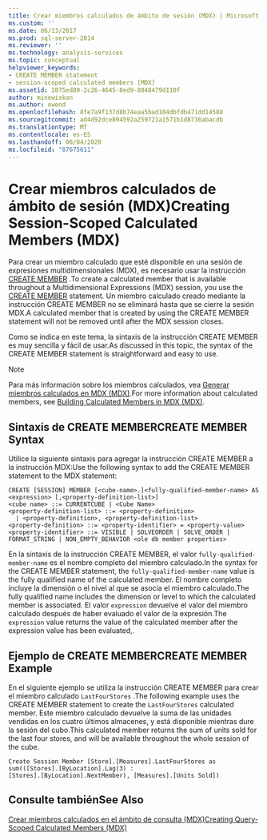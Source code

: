 ```yaml
---
title: Crear miembros calculados de ámbito de sesión (MDX) | Microsoft Docs
ms.custom: ''
ms.date: 06/13/2017
ms.prod: sql-server-2014
ms.reviewer: ''
ms.technology: analysis-services
ms.topic: conceptual
helpviewer_keywords:
- CREATE MEMBER statement
- session-scoped calculated members [MDX]
ms.assetid: 2875ed89-2c26-4645-8ed9-8848479d110f
author: minewiskan
ms.author: owend
ms.openlocfilehash: 8fe7a9f137d8b74eaa5bad104dbfdb471dd14588
ms.sourcegitcommit: ad4d92dce894592a259721a1571b1d8736abacdb
ms.translationtype: MT
ms.contentlocale: es-ES
ms.lasthandoff: 08/04/2020
ms.locfileid: "87675611"
---
```

# <a name="creating-session-scoped-calculated-members-mdx"></a><span data-ttu-id="9d3de-102">Crear miembros calculados de ámbito de sesión (MDX)</span><span class="sxs-lookup"><span data-stu-id="9d3de-102">Creating Session-Scoped Calculated Members (MDX)</span></span>
  <span data-ttu-id="9d3de-103">Para crear un miembro calculado que esté disponible en una sesión de expresiones multidimensionales (MDX), es necesario usar la instrucción [CREATE MEMBER](/sql/mdx/mdx-data-definition-create-member) .</span><span class="sxs-lookup"><span data-stu-id="9d3de-103">To create a calculated member that is available throughout a Multidimensional Expressions (MDX) session, you use the [CREATE MEMBER](/sql/mdx/mdx-data-definition-create-member) statement.</span></span> <span data-ttu-id="9d3de-104">Un miembro calculado creado mediante la instrucción CREATE MEMBER no se eliminará hasta que se cierre la sesión MDX.</span><span class="sxs-lookup"><span data-stu-id="9d3de-104">A calculated member that is created by using the CREATE MEMBER statement will not be removed until after the MDX session closes.</span></span>  
  
 <span data-ttu-id="9d3de-105">Como se indica en este tema, la sintaxis de la instrucción CREATE MEMBER es muy sencilla y fácil de usar.</span><span class="sxs-lookup"><span data-stu-id="9d3de-105">As discussed in this topic, the syntax of the CREATE MEMBER statement is straightforward and easy to use.</span></span>  
  
> [!NOTE]  
>  <span data-ttu-id="9d3de-106">Para más información sobre los miembros calculados, vea [Generar miembros calculados en MDX &#40;MDX&#41;](mdx-calculated-members-building-calculated-members.md).</span><span class="sxs-lookup"><span data-stu-id="9d3de-106">For more information about calculated members, see [Building Calculated Members in MDX &#40;MDX&#41;](mdx-calculated-members-building-calculated-members.md).</span></span>  
  
## <a name="create-member-syntax"></a><span data-ttu-id="9d3de-107">Sintaxis de CREATE MEMBER</span><span class="sxs-lookup"><span data-stu-id="9d3de-107">CREATE MEMBER Syntax</span></span>  
 <span data-ttu-id="9d3de-108">Utilice la siguiente sintaxis para agregar la instrucción CREATE MEMBER a la instrucción MDX:</span><span class="sxs-lookup"><span data-stu-id="9d3de-108">Use the following syntax to add the CREATE MEMBER statement to the MDX statement:</span></span>  
  
```  
CREATE [SESSION] MEMBER [<cube-name>.]<fully-qualified-member-name> AS <expression> [,<property-definition-list>]  
<cube name> ::= CURRENTCUBE | <Cube Name>  
<property-definition-list> ::= <property-definition>  
  | <property-definition>, <property-definition-list>  
<property-definition> ::= <property-identifier> = <property-value>  
<property-identifier> ::= VISIBLE | SOLVEORDER | SOLVE_ORDER | FORMAT_STRING | NON_EMPTY_BEHAVIOR <ole db member properties>  
```  
  
 <span data-ttu-id="9d3de-109">En la sintaxis de la instrucción CREATE MEMBER, el valor `fully-qualified-member-name` es el nombre completo del miembro calculado.</span><span class="sxs-lookup"><span data-stu-id="9d3de-109">In the syntax for the CREATE MEMBER statement, the `fully-qualified-member-name` value is the fully qualified name of the calculated member.</span></span> <span data-ttu-id="9d3de-110">El nombre completo incluye la dimensión o el nivel al que se asocia el miembro calculado.</span><span class="sxs-lookup"><span data-stu-id="9d3de-110">The fully qualified name includes the dimension or level to which the calculated member is associated.</span></span> <span data-ttu-id="9d3de-111">El valor `expression` devuelve el valor del miembro calculado después de haber evaluado el valor de la expresión.</span><span class="sxs-lookup"><span data-stu-id="9d3de-111">The `expression` value returns the value of the calculated member after the expression value has been evaluated,.</span></span>  
  
## <a name="create-member-example"></a><span data-ttu-id="9d3de-112">Ejemplo de CREATE MEMBER</span><span class="sxs-lookup"><span data-stu-id="9d3de-112">CREATE MEMBER Example</span></span>  
 <span data-ttu-id="9d3de-113">En el siguiente ejemplo se utiliza la instrucción CREATE MEMBER para crear el miembro calculado `LastFourStores` .</span><span class="sxs-lookup"><span data-stu-id="9d3de-113">The following example uses the CREATE MEMBER statement to create the `LastFourStores` calculated member.</span></span> <span data-ttu-id="9d3de-114">Este miembro calculado devuelve la suma de las unidades vendidas en los cuatro últimos almacenes, y está disponible mientras dure la sesión del cubo.</span><span class="sxs-lookup"><span data-stu-id="9d3de-114">This calculated member returns the sum of units sold for the last four stores, and will be available throughout the whole session of the cube.</span></span>  
  
```  
Create Session Member [Store].[Measures].LastFourStores as   
sum(([Stores].[ByLocation].Lag(3) :  
[Stores].[ByLocation].NextMember), [Measures].[Units Sold])  
```  
  
## <a name="see-also"></a><span data-ttu-id="9d3de-115">Consulte también</span><span class="sxs-lookup"><span data-stu-id="9d3de-115">See Also</span></span>  
 [<span data-ttu-id="9d3de-116">Crear miembros calculados en el ámbito de consulta &#40;MDX&#41;</span><span class="sxs-lookup"><span data-stu-id="9d3de-116">Creating Query-Scoped Calculated Members &#40;MDX&#41;</span></span>](mdx-calculated-members-query-scoped-calculated-members.md)  
  
  
